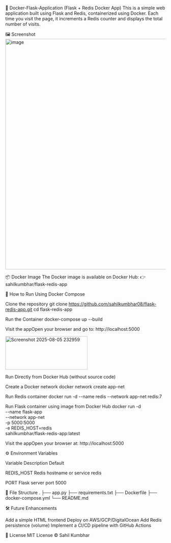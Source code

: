 🚀 Docker-Flask-Application (Flask + Redis Docker App)
This is a simple web application built using Flask and Redis, containerized using Docker.
Each time you visit the page, it increments a Redis counter and displays the total number of visits.

🖼️ Screenshot
<img width="940" height="725" alt="image" src="https://github.com/user-attachments/assets/33460d2c-a831-40a4-8927-d8610d26b5bf" />


📦 Docker Image
The Docker image is available on Docker Hub:
👉 sahilkumbhar/flask-redis-app

🐳 How to Run Using Docker Compose

Clone the repository
git clone https://github.com/sahilkumbhar08/flask-redis-app.git
cd flask-redis-app


Run the Container
docker-compose up --build


Visit the appOpen your browser and go to:
http://localhost:5000

<img width="258" height="105" alt="Screenshot 2025-08-05 232959" src="https://github.com/user-attachments/assets/27879941-37df-4a36-a69a-a51664cd9b7b" />




Run Directly from Docker Hub (without source code)

Create a Docker network
docker network create app-net


Run Redis container
docker run -d --name redis --network app-net redis:7


Run Flask container using image from Docker Hub
docker run -d \
  --name flask-app \
  --network app-net \
  -p 5000:5000 \
  -e REDIS_HOST=redis \
  sahilkumbhar/flask-redis-app:latest


Visit the appOpen your browser at:
http://localhost:5000



⚙️ Environment Variables



Variable
Description
Default



REDIS_HOST
Redis hostname or service
redis


PORT
Flask server port
5000



📁 File Structure
.
├── app.py
├── requirements.txt
├── Dockerfile
├── docker-compose.yml
└── README.md


🛠️ Future Enhancements

Add a simple HTML frontend
Deploy on AWS/GCP/DigitalOcean
Add Redis persistence (volume)
Implement a CI/CD pipeline with GitHub Actions


📜 License
MIT License © Sahil Kumbhar
